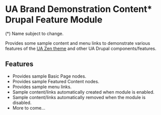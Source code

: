 # UA Brand Demonstration Content* Drupal Feature Module

(*) Name subject to change.

Provides some sample content and menu links to demonstrate various features of the [UA Zen theme](https://bitbucket.org/uabrandingdigitalassets/ua_zen) and other UA Drupal components/features.

## Features

- Provides sample Basic Page nodes.
- Provides sample Featured Content nodes.
- Provides sample menu links.
- Sample content/links automatically created when module is enabled.
- Sample content/links automatically removed when the module is disabled.
- More to come...
